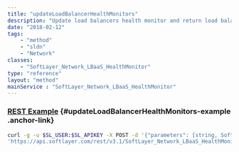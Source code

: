 ```yaml
---
title: "updateLoadBalancerHealthMonitors"
description: "Update load balancers health monitor and return load balancer object with listeners (frontend), pools (backend), health monitor server instances (members) and datacenter populated "
date: "2018-02-12"
tags:
    - "method"
    - "sldn"
    - "Network"
classes:
    - "SoftLayer_Network_LBaaS_HealthMonitor"
type: "reference"
layout: "method"
mainService : "SoftLayer_Network_LBaaS_HealthMonitor"
---
```


### [REST Example](#updateLoadBalancerHealthMonitors-example) <a href="/article/rest/"><i class="fas fa-question"></i></a> {#updateLoadBalancerHealthMonitors-example .anchor-link} 
```bash
curl -g -u $SL_USER:$SL_APIKEY -X POST -d '{"parameters": [string, SoftLayer_Network_LBaaS_LoadBalancerHealthMonitorConfiguration]}' \
'https://api.softlayer.com/rest/v3.1/SoftLayer_Network_LBaaS_HealthMonitor/updateLoadBalancerHealthMonitors'
```
